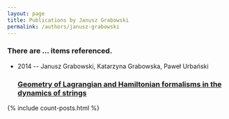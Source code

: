 ```yaml
---
layout: page
title: Publications by Janusz Grabowski
permalink: /authors/janusz-grabowski
---
```


<h3 id="number-posts">There are ... items referenced.</h3>
<ul class="post-list">
<li><span class='post-meta'>2014 -- Janusz Grabowski, Katarzyna Grabowska, Paweł Urbański</span><h3><a class='post-link' href="{{ site.baseurl }}/geometry-of-lagrangian-and-hamiltonian-formalisms-in-the-dynamics-of-strings">Geometry of Lagrangian and Hamiltonian formalisms in the dynamics of strings</a></h3></li>

</ul>
{% include count-posts.html %}
